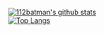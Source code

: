 [![112batman's github stats](https://github-readme-stats.vercel.app/api?username=112batman&show_icons=true&theme=radical&count_private=true)](javascript:void(0);)
\
[![Top Langs](https://github-readme-stats.vercel.app/api/top-langs/?username=112batman&layout=compact)](javascript:void(0);)
